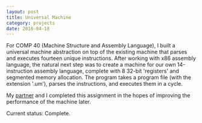 ```yaml
---
layout: post
title: Universal Machine
category: projects
date: 2016-04-18
---
```


For COMP 40 (Machine Structure and Assembly Language), I built a universal machine abstraction on top of the existing machine that parses and executes fourteen unique instructions. After working with x86 assembly language, the natural next step was to create a machine for our own 14-instruction assembly language, complete with 8 32-bit 'registers' and segmented memory allocation. The program takes a program file (with the extension '.um'), parses the instructions, and executes them in a cycle. 

My [partner](https://github.com/isaacwr) and I completed this assignment in the hopes of improving the performance of the machine later. 

Current status: Complete.
